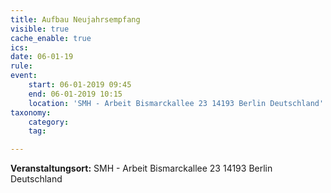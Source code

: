 ```yaml
---
title: Aufbau Neujahrsempfang
visible: true
cache_enable: true
ics: 
date: 06-01-19
rule: 
event:
	start: 06-01-2019 09:45
	end: 06-01-2019 10:15
	location: 'SMH - Arbeit Bismarckallee 23 14193‎ Berlin Deutschland'
taxonomy:
	category: 
	tag: 

---
```




**Veranstaltungsort:** SMH - Arbeit
Bismarckallee 23
14193‎ Berlin
Deutschland

